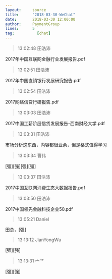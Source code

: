 ```yaml
---
layout:     source 
title:      "2018-03-30-WeChat"
date:       2018-03-30 12:00:00
author:     PaymentGroup
lines:      5 
tag:		  [chat]
---
```

> 13:02:48  田浩沛  
   
2017年中国互联网金融行业发展报告.pdf  
   
> 13:02:51  田浩沛  
   
2017年中国直销银行发展研究报告.pdf  
   
> 13:02:54  田浩沛  
   
2017网络信贷行研报告.pdf  
   
> 13:03:03  田浩沛  
   
2017中国工薪阶层信贷发展报告-西南财经大学.pdf  
   
> 13:03:31  田浩沛  
   
市场分析这东西，内容都很业余，但是格式值得学习  
   
> 13:03:34  曹伟  
   
[强][强][强][强]  
   
> 13:03:37  田浩沛  
   
2017中国互联网消费生态大数据报告.pdf  
   
> 13:03:50  田浩沛  
   
2017中国领先金融科技企业50.pdf  
   
> 13:05:21  Daniel  
   
田总，[强]  
   
> 13:13:12  JianYongWu  
   
[强][强]  
   
> 13:13:31  宀艹  
   
[强][强]  
   
